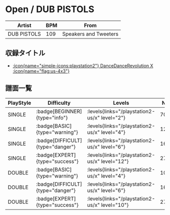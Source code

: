 # Open / DUB PISTOLS

|Artist|BPM|From|
|------|---|----|
|DUB PISTOLS|109|Speakers and Tweeters|

## 収録タイトル

- [:icon{name="simple-icons:playstation2"} DanceDanceRevolution X :icon{name="flag:us-4x3"}](/playstation2-us/x)

## 譜面一覧

|PlayStyle|Difficulty|Levels|Notes|Movie|
|---------|----------|------|-----|-----|
|SINGLE| :badge[BEGINNER]{type="info"}| :levels{links="/playstation2-us/x" level="2"}|70/0||
|SINGLE| :badge[BASIC]{type="warning"}| :levels{links="/playstation2-us/x" level="4"}|124/0||
|SINGLE| :badge[DIFFICULT]{type="danger"}| :levels{links="/playstation2-us/x" level="6"}|162/6||
|SINGLE| :badge[EXPERT]{type="success"}| :levels{links="/playstation2-us/x" level="12"}|279/16||
|DOUBLE| :badge[BASIC]{type="warning"}| :levels{links="/playstation2-us/x" level="4"}|106/0||
|DOUBLE| :badge[DIFFICULT]{type="danger"}| :levels{links="/playstation2-us/x" level="6"}|163/6||
|DOUBLE| :badge[EXPERT]{type="success"}| :levels{links="/playstation2-us/x" level="10"}|270/2||
